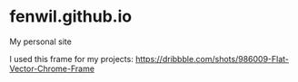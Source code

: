 # fenwil.github.io
My personal site

I used this frame for my projects: <a href="https://dribbble.com/shots/986009-Flat-Vector-Chrome-Frame" target="_blank">https://dribbble.com/shots/986009-Flat-Vector-Chrome-Frame</a>
